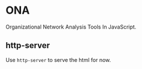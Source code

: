 # ONA
Organizational Network Analysis Tools In JavaScript.


## http-server
Use `http-server` to serve the html for now.
